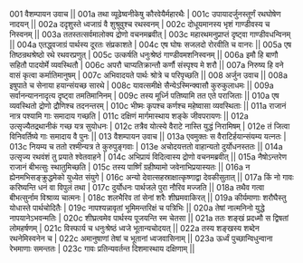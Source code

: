 001  	वैशम्पायन उवाच ||
001a	तथा व्यूढेष्वनीकेषु कौरवेयैर्महारथैः |
001c	उपायादर्जुनस्तूर्णं रथघोषेण नादयन् ||
002a	ददृशुस्ते ध्वजाग्रं वै शुश्रुवुश्च रथस्वनम् |
002c	दोधूयमानस्य भृशं गाण्डीवस्य च निस्वनम् ||
003a	ततस्तत्सर्वमालोक्य द्रोणो वचनमब्रवीत् |
003c	महारथमनुप्राप्तं दृष्ट्वा गाण्डीवधन्विनम् ||
004a	एतद्ध्वजाग्रं पार्थस्य दूरतः संप्रकाशते |
004c	एष घोषः सजलदो रोरवीति च वानरः ||
005a	एष तिष्ठन्रथश्रेष्ठो रथे रथवरप्रणुत् |
005c	उत्कर्षति धनुःश्रेष्ठं गाण्डीवमशनिस्वनम् ||
006a	इमौ हि बाणौ सहितौ पादयोर्मे व्यवस्थितौ |
006c	अपरौ चाप्यतिक्रान्तौ कर्णौ संस्पृश्य मे शरौ ||
007a	निरुष्य हि वने वासं कृत्वा कर्मातिमानुषम् |
007c	अभिवादयते पार्थः श्रोत्रे च परिपृच्छति ||
008  	अर्जुन उवाच ||
008a	इषुपाते च सेनाया हयान्संयच्छ सारथे |
008c	यावत्समीक्षे सैन्येऽस्मिन्क्वासौ कुरुकुलाधमः ||
009a	सर्वानन्याननादृत्य दृष्ट्वा तमतिमानिनम् |
009c	तस्य मूर्ध्नि पतिष्यामि तत एते पराजिताः ||
010a	एष व्यवस्थितो द्रोणो द्रौणिश्च तदनन्तरम् |
010c	भीष्मः कृपश्च कर्णश्च महेष्वासा व्यवस्थिताः ||
011a	राजानं नात्र पश्यामि गाः समादाय गच्छति |
011c	दक्षिणं मार्गमास्थाय शङ्के जीवपरायणः ||
012a	उत्सृज्यैतद्रथानीकं गच्छ यत्र सुयोधनः |
012c	तत्रैव योत्स्ये वैराटे नास्ति युद्धं निरामिषम् |
012e 	तं जित्वा विनिवर्तिष्ये गाः समादाय वै पुनः ||
013  	वैशम्पायन उवाच ||
013a	एवमुक्तः स वैराटिर्हयान्संयम्य यत्नतः |
013c	नियम्य च ततो रश्मीन्यत्र ते कुरुपुङ्गवाः |
013e 	अचोदयत्ततो वाहान्यतो दुर्योधनस्ततः ||
014a	उत्सृज्य रथवंशं तु प्रयाते श्वेतवाहने |
014c	अभिप्रायं विदित्वास्य द्रोणो वचनमब्रवीत् ||
015a	नैषोऽन्तरेण राजानं बीभत्सुः स्थातुमिच्छति |
015c	तस्य पार्ष्णिं ग्रहीष्यामो जवेनाभिप्रयास्यतः ||
016a	न ह्येनमभिसङ्क्रुद्धमेको युध्येत संयुगे |
016c	अन्यो देवात्सहस्राक्षात्कृष्णाद्वा देवकीसुतात् ||
017a	किं नो गावः करिष्यन्ति धनं वा विपुलं तथा |
017c	दुर्योधनः पार्थजले पुरा नौरिव मज्जति ||
018a	तथैव गत्वा बीभत्सुर्नाम विश्राव्य चात्मनः |
018c	शलभैरिव तां सेनां शरैः शीघ्रमवाकिरत् ||
019a	कीर्यमाणाः शरौघैस्तु योधास्ते पार्थचोदितैः |
019c	नापश्यन्नावृतां भूमिमन्तरिक्षं च पत्रिभिः ||
020a	तेषां नात्मनिनो युद्धे नापयानेऽभवन्मतिः |
020c	शीघ्रत्वमेव पार्थस्य पूजयन्ति स्म चेतसा ||
021a	ततः शङ्खं प्रदध्मौ स द्विषतां लोमहर्षणम् |
021c	विस्फार्य च धनुःश्रेष्ठं ध्वजे भूतान्यचोदयत् ||
022a	तस्य शङ्खस्य शब्देन रथनेमिस्वनेन च |
022c	अमानुषाणां तेषां च भूतानां ध्वजवासिनाम् ||
023a	ऊर्ध्वं पुच्छान्विधुन्वाना रेभमाणाः समन्ततः |
023c	गावः प्रतिन्यवर्तन्त दिशमास्थाय दक्षिणाम् ||
